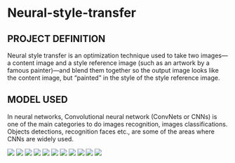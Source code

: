 # Neural-style-transfer


## PROJECT DEFINITION
Neural style transfer is an optimization technique used to take two images— a content image and a style reference image (such as an artwork by a famous painter)—and blend them together so the output image looks like the content image, but “painted” in the style of the style reference image.
## MODEL USED
In neural networks, Convolutional neural network (ConvNets or CNNs) is one of the main categories to do images recognition, images classifications. Objects detections, recognition faces etc., are some of the areas where CNNs are widely used.

<img src="Images/file11.png">
<img src="Images/file1.png">
<img src="Images/file2.png">
<img src="Images/file3.png">
<img src="Images/file4.png">
<img src="Images/file5.png">
<img src="Images/file6.png">
<img src="Images/file7.png">
<img src="Images/file8.png">
<img src="Images/file9.png">
<img src="Images/file10.png">

